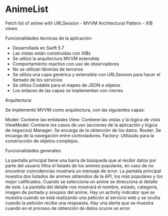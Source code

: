 # AnimeList
Fetch list of anime with URLSession - MVVM Architectural Pattern - XIB views

Funcionalidades técnicas de la aplicación:

- Desarrollada en Swift 5.7
- Las vistas están construidas con XIBs
- Se utilizó la arquitectura MVVM extendida
- Comportamiento reactivo con uso de observadores
- No se utilizan librerías de terceros
- Se utiliza una capa genérica y extensible con URLSession para hacer el llamado de los servicios
- Se utiliza Codable para el mapeo de JSON a objetos
- Los enlaces de las capas se implementan con cierres

Arquitectura:

Se implementó MVVM como arquitectura, con las siguientes capas:

Model: Contiene las entidades
View: Contiene las vistas y la lógica de vista
ViewModel: Contiene los casos de uso (acciones de la aplicación y lógica de negocios)
Manager: Se encarga de la obtención de los datos.
Router: Se encarga de la navegación entre controladores.
Factory: Utilizado para la construcción de objetos complejos.

Funcionalidades generales:

La pantalla principal tiene una barra de búsqueda que al recibir datos por parte del usuario filtra el listado de los animes populares, en caso de no encontrar coincidencias mostrará un mensaje de error.
La pantalla principal muestra dos listados de animes obtenidos de la API, los más populares y los mejor calificados.
Cuando se selecciona un anime se direcciona al detalle de este.
La pantalla del detalle nos mostrará el nombre, estado, categoría, imagen de portada y sinopsis del anime.
Hay un activity indicator que se muestra cuando se está realizando una petición al servicio web y se oculta cuando la petición recibe una respuesta.
Hay una alerta que se muestra cuando en el proceso de obtención de datos ocurre un error.
